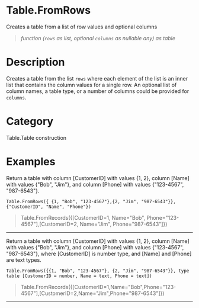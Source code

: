 ﻿# Table.FromRows
Creates a table from a list of row values and optional columns
> _function (<code>rows</code> as list, optional <code>columns</code> as nullable any) as table_
# Description 
Creates a table from the list <code>rows</code> where each element of the list is an inner list that contains the column values for a single row.  An optional list of column names, a table type, or a number of columns could be provided for <code>columns</code>.

# Category 
Table.Table construction
# Examples 
Return a table with column [CustomerID] with values {1, 2}, column [Name] with values {"Bob", "Jim"}, and column [Phone] with values {"123-4567", "987-6543"}.
```
Table.FromRows({ {1, "Bob", "123-4567"},{2, "Jim", "987-6543"}},{"CustomerID", "Name", "Phone"})
```
> Table.FromRecords({[CustomerID=1, Name="Bob", Phone="123-4567"],[CustomerID=2, Name="Jim", Phone="987-6543"]})
***
Return a table with column [CustomerID] with values {1, 2}, column [Name] with values {"Bob", "Jim"}, and column [Phone] with values {"123-4567", "987-6543"}, where [CustomerID] is number type, and [Name] and [Phone] are text types.
```
Table.FromRows({{1, "Bob", "123-4567"}, {2, "Jim", "987-6543"}}, type table [CustomerID = number, Name = text, Phone = text])
```
> Table.FromRecords({[CustomerID=1,Name="Bob",Phone="123-4567"],[CustomerID=2,Name="Jim",Phone="987-6543"]})
***
